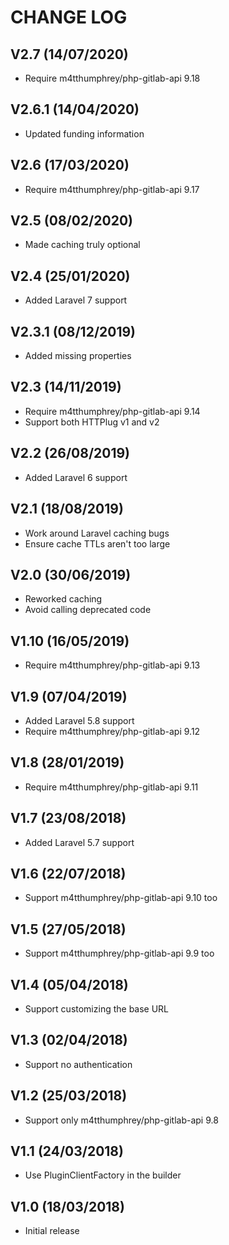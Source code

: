 CHANGE LOG
==========


## V2.7 (14/07/2020)

* Require m4tthumphrey/php-gitlab-api 9.18


## V2.6.1 (14/04/2020)

* Updated funding information


## V2.6 (17/03/2020)

* Require m4tthumphrey/php-gitlab-api 9.17


## V2.5 (08/02/2020)

* Made caching truly optional


## V2.4 (25/01/2020)

* Added Laravel 7 support


## V2.3.1 (08/12/2019)

* Added missing properties


## V2.3 (14/11/2019)

* Require m4tthumphrey/php-gitlab-api 9.14
* Support both HTTPlug v1 and v2


## V2.2 (26/08/2019)

* Added Laravel 6 support


## V2.1 (18/08/2019)

* Work around Laravel caching bugs
* Ensure cache TTLs aren't too large


## V2.0 (30/06/2019)

* Reworked caching
* Avoid calling deprecated code


## V1.10 (16/05/2019)

* Require m4tthumphrey/php-gitlab-api 9.13


## V1.9 (07/04/2019)

* Added Laravel 5.8 support
* Require m4tthumphrey/php-gitlab-api 9.12


## V1.8 (28/01/2019)

* Require m4tthumphrey/php-gitlab-api 9.11


## V1.7 (23/08/2018)

* Added Laravel 5.7 support


## V1.6 (22/07/2018)

* Support m4tthumphrey/php-gitlab-api 9.10 too


## V1.5 (27/05/2018)

* Support m4tthumphrey/php-gitlab-api 9.9 too


## V1.4 (05/04/2018)

* Support customizing the base URL


## V1.3 (02/04/2018)

* Support no authentication


## V1.2 (25/03/2018)

* Support only m4tthumphrey/php-gitlab-api 9.8


## V1.1 (24/03/2018)

* Use PluginClientFactory in the builder


## V1.0 (18/03/2018)

* Initial release
